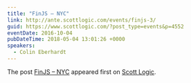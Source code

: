 ```yaml
---
title: "FinJS – NYC"
link: http://ante.scottlogic.com/events/finjs-3/
guid: https://www.scottlogic.com/?post_type=events&p=4552
eventDate: 2016-10-04
pubDateTime: 2018-05-04 13:01:26 +0000
speakers:
  - Colin Eberhardt
---
```


<p>The post <a rel="nofollow" href="http://ante.scottlogic.com/events/finjs-3/">FinJS &#8211; NYC</a> appeared first on <a rel="nofollow" href="http://ante.scottlogic.com">Scott Logic</a>.</p>